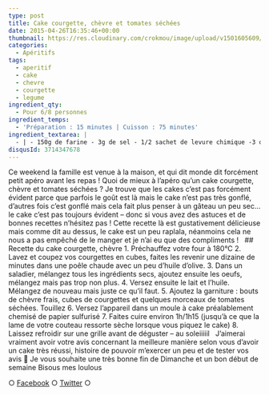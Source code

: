 ```yaml
---
type: post
title: Cake courgette, chèvre et tomates séchées
date: 2015-04-26T16:35:46+00:00
thumbnail: https://res.cloudinary.com/crokmou/image/upload/v1501605609/cake-courgette-chevre-tomate-s--ch--e-recette-crokmou-blog-culinaire-73x110_tcy4do.jpg
categories: 
  - Apéritifs
tags: 
  - aperitif
  - cake
  - chevre
  - courgette
  - legume
ingredient_qty: 
  - Pour 6/8 personnes
ingredient_temps: 
  - 'Préparation : 15 minutes | Cuisson : 75 minutes'
ingredient_textarea: |
  - | - 150g de farine - 3g de sel - 1/2 sachet de levure chimique -3 oeufs - 100g de lait - 100g d'huile d'olive - 2 petites courgettes - 150g de chèvre frais - 100g de tomates séchées
disqusId: 3714347678
---
```


Ce weekend la famille est venue à la maison, et qui dit monde dit forcément petit apéro avant les repas ! Quoi de mieux à l’apéro qu’un cake courgette, chèvre et tomates séchées ? Je trouve que les cakes c’est pas forcément évident parce que parfois le goût est là mais le cake n’est pas très gonflé, d’autres fois c’est gonflé mais cela fait plus penser à un gâteau un peu sec… le cake c’est pas toujours évident – donc si vous avez des astuces et de bonnes recettes n’hésitez pas ! Cette recette là est gustativement délicieuse mais comme dit au dessus, le cake est un peu raplala, néanmoins cela ne nous a pas empêché de le manger et je n’ai eu que des compliments !   ## Recette du cake courgette, chèvre 1\. Préchauffez votre four à 180°C 2\. Lavez et coupez vos courgettes en cubes, faites les revenir une dizaine de minutes dans une poêle chaude avec un peu d’huile d’olive. 3\. Dans un saladier, mélangez tous les ingrédients secs, ajoutez ensuite les oeufs, mélangez mais pas trop non plus. 4\. Versez ensuite le lait et l’huile. Mélangez de nouveau mais juste ce qu’il faut. 5\. Ajoutez la garniture : bouts de chèvre frais, cubes de courgettes et quelques morceaux de tomates séchées. Touillez 6\. Versez l’appareil dans un moule à cake préalablement chemisé de papier sulfurisé 7\. Faites cuire environ 1h/1h15 (jusqu’à ce que la lame de votre couteau ressorte sèche lorsque vous piquez le cake) 8\. Laissez refroidir sur une grille avant de déguster – au soleiiiiil   J’aimerai vraiment avoir votre avis concernant la meilleure manière selon vous d’avoir un cake très réussi, histoire de pouvoir m’exercer un peu et de tester vos avis 🙂 Je vous souhaite une très bonne fin de Dimanche et un bon début de semaine Bisous mes loulous  

○ [Facebook](https://www.facebook.com/crokmou.blog) ○ [Twitter](https://twitter.com/Crokmou) ○